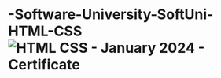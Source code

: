 # -Software-University-SoftUni-HTML-CSS![HTML   CSS - January 2024 - Certificate](https://github.com/Stoyan94/-Software-University-SoftUni-HTML-CSS/assets/122618231/87ba2240-2d80-4476-b985-4c2e2c7a984e)
